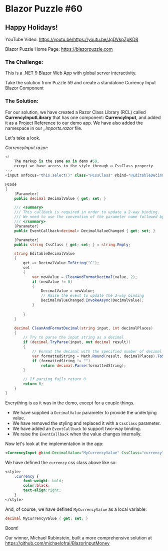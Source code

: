# Blazor Puzzle #60

## Happy Holidays!

YouTube Video: https://youtu.be/https://youtu.be/JgDVkpZpKD8

Blazor Puzzle Home Page: https://blazorpuzzle.com

### The Challenge:

This is a .NET 9 Blazor Web App with global server interactivity.

Take the solution from Puzzle 59 and create a standalone Currency Input Blazor Component 

### The Solution:

For our solution, we have created a Razor Class Library (RCL) called **CurrencyInputLibrary** that has one component: **CurrencyInput**, and added it as a Project Reference to our demo app. We have also added the namespace in our *_Imports.razor* file.

Let's take a look.

*CurrencyInput.razor*:

```c#
<!-- 
    The markup is the same as in demo #59, 
    except we have access to the style through a CssClass property 
-->
<input onfocus="this.select()" class="@CssClass" @bind="@EditableDecimalValue" />

@code 
{
    [Parameter] 
    public decimal DecimalValue { get; set; }

    /// <summary>
    /// This callback is required in order to update a 2-way binding.
    /// We need to use the convention of the parameter name followed by "Changed"
    /// </summary>
    [Parameter]
    public EventCallback<decimal> DecimalValueChanged { get; set; }

    [Parameter]
    public string CssClass { get; set; } = string.Empty;

    string EditableDecimalValue
    {
        get => DecimalValue.ToString("C");
        set
        {
            var newValue = CleanAndFormatDecimal(value, 2);
            if (newValue != 0)
            {
                DecimalValue = newValue;
                // Raise the event to update the 2-way binding
                DecimalValueChanged.InvokeAsync(DecimalValue);
            }
                
        }
    }

    decimal CleanAndFormatDecimal(string input, int decimalPlaces)
    {
        // Try to parse the input string as a decimal
        if (decimal.TryParse(input, out decimal result))
        {
            // Format the decimal with the specified number of decimal places
            var formattedString = Math.Round(result, decimalPlaces).ToString($"F{decimalPlaces}");
            if (formattedString != "")
                return decimal.Parse(formattedString);
        }

        // If parsing fails return 0
        return 0;
    }
}
```

Everything is as it was in the demo, except for a couple things.

* We have supplied a `DecimalValue` parameter to provide the underlying value.
* We have removed the styling and replaced it with a `CssClass` parameter.
* We have added an `EventCallback` to support two-way binding.
* We raise the `EventCallback` when the value changes internally.

Now let's look at the implementation in the app:

```xml
<CurrencyInput @bind-DecimalValue="MyCurrencyValue" CssClass="currency" />
```

We have defined the `currency` css class above like so:

```css
<style>
    .currency {
        font-weight: bold;
        color:black;
        text-align:right;
    }
</style>
```

And, of course, we have defined `MyCurrencyValue` as a local variable:

```c#
decimal MyCurrencyValue { get; set; } 
```

Boom!

Our winner, Michael Rubinstein, built a more comprehensive solution at https://github.com/michaelofrai/BlazorInputMoney
